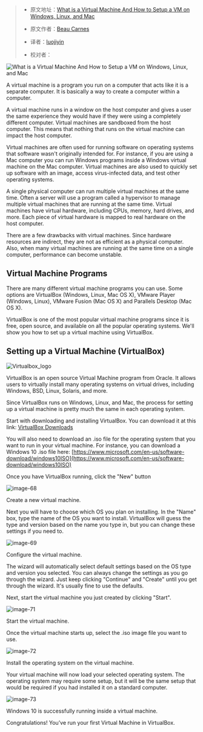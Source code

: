 > - 原文地址：[What is a Virtual Machine And How to Setup a VM on Windows, Linux, and Mac](https://www.freecodecamp.org/news/what-is-a-virtual-machine-and-how-to-setup-a-vm-on-windows-linux-and-mac/)
> - 原文作者：[Beau Carnes](https://www.freecodecamp.org/news/author/beau/)
>
> - 译者：[luojiyin](https://github.com/luojiyin1987)
> - 校对者：

![What is a Virtual Machine And How to Setup a VM on Windows, Linux, and Mac](https://cdn-media-2.freecodecamp.org/w1280/5f9c9e98740569d1a4ca3df6.jpg)

A virtual machine is a program you run on a computer that acts like it is a separate computer. It is basically a way to create a computer within a computer.

A virtual machine runs in a window on the host computer and gives a user the same experience they would have if they were using a completely different computer. Virtual machines are sandboxed from the host computer. This means that nothing that runs on the virtual machine can impact the host computer.

Virtual machines are often used for running software on operating systems that software wasn't originally intended for. For instance, if you are using a Mac computer you can run Windows programs inside a Windows virtual machine on the Mac computer. Virtual machines are also used to quickly set up software with an image, access virus-infected data, and test other operating systems.

A single physical computer can run multiple virtual machines at the same time. Often a server will use a program called a hypervisor to manage multiple virtual machines that are running at the same time. Virtual machines have virtual hardware, including CPUs, memory, hard drives, and more. Each piece of virtual hardware is mapped to real hardware on the host computer.

There are a few drawbacks with virtual machines. Since hardware resources are indirect, they are not as efficient as a physical computer. Also, when many virtual machines are running at the same time on a single computer, performance can become unstable.

## Virtual Machine Programs

There are many different virtual machine programs you can use. Some options are VirtualBox (Windows, Linux, Mac OS X), VMware Player (Windows, Linux), VMware Fusion (Mac OS X) and Parallels Desktop (Mac OS X).

VirtualBox is one of the most popular virtual machine programs since it is free, open source, and available on all the popular operating systems. We'll show you how to set up a virtual machine using VirtualBox.

## Setting up a Virtual Machine (VirtualBox)

![Virtualbox_logo](https://upload.wikimedia.org/wikipedia/commons/d/d5/Virtualbox_logo.png)

VirtualBox is an open source Virtual Machine program from Oracle. It allows users to virtually install many operating systems on virtual drives, including Windows, BSD, Linux, Solaris, and more.

Since VirtualBox runs on Windows, Linux, and Mac, the process for setting up a virtual machine is pretty much the same in each operating system.

Start with downloading and installing VirtualBox. You can download it at this link: [VirtualBox Downloads](https://www.virtualbox.org/wiki/Downloads)

You will also need to download an .iso file for the operating system that you want to run in your virtual machine. For instance, you can download a Windows 10 .iso file here: [https://www.microsoft.com/en-us/software-download/windows10ISO](https://www.microsoft.com/en-us/software-download/windows10ISO)

Once you have VirtualBox running, click the "New" button

![image-68](https://www.freecodecamp.org/news/content/images/2019/10/image-68.png)

Create a new virtual machine.

Next you will have to choose which OS you plan on installing. In the "Name" box, type the name of the OS you want to install. VirtualBox will guess the type and version based on the name you type in, but you can change these settings if you need to.

![image-69](https://www.freecodecamp.org/news/content/images/2019/10/image-69.png)

Configure the virtual machine.

The wizard will automatically select default settings based on the OS type and version you selected. You can always change the settings as you go through the wizard. Just keep clicking "Continue" and "Create" until you get through the wizard. It's usually fine to use the defaults.

Next, start the virtual machine you just created by clicking "Start".

![image-71](https://www.freecodecamp.org/news/content/images/2019/10/image-71.png)

Start the virtual machine.

Once the virtual machine starts up, select the .iso image file you want to use.

![image-72](https://www.freecodecamp.org/news/content/images/2019/10/image-72.png)

Install the operating system on the virtual machine.

Your virtual machine will now load your selected operating system. The operating system may require some setup, but it will be the same setup that would be required if you had installed it on a standard computer.

![image-73](https://www.freecodecamp.org/news/content/images/2019/10/image-73.png)

Windows 10 is successfully running inside a virtual machine.

Congratulations! You’ve run your first Virtual Machine in VirtualBox.
